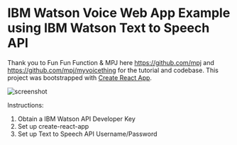 
# IBM Watson Voice Web App Example using IBM Watson Text to Speech API
Thank you to Fun Fun Function & MPJ here https://github.com/mpj and https://github.com/mpj/myvoicething for the tutorial and codebase. This project was bootstrapped with [Create React App](https://github.com/facebookincubator/create-react-app).

![screenshot](screenshot.png)

Instructions: 
1. Obtain a IBM Watson API Developer Key
2. Set up create-react-app 
3. Set up Text to Speech API Username/Password
